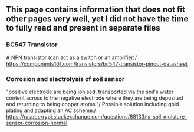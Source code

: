 ## This page contains information that does not fit other pages very well, yet I did not have the time to fully read and present in separate files

### BC547 Transistor
A NPN transistor (can act as a switch or an amplifier)/
https://components101.com/transistors/bc547-transistor-pinout-datasheet

### Corrosion and electrolysis of soil sensor
"positive electrode are being ionised, transported via the soil's water content across to the negative electrode where they are being deposited and returning to being copper atoms."/
Possible solution including gold plating and adapting an AC scheme./
https://raspberrypi.stackexchange.com/questions/68133/is-soil-moisture-sensor-corrosion-normal

